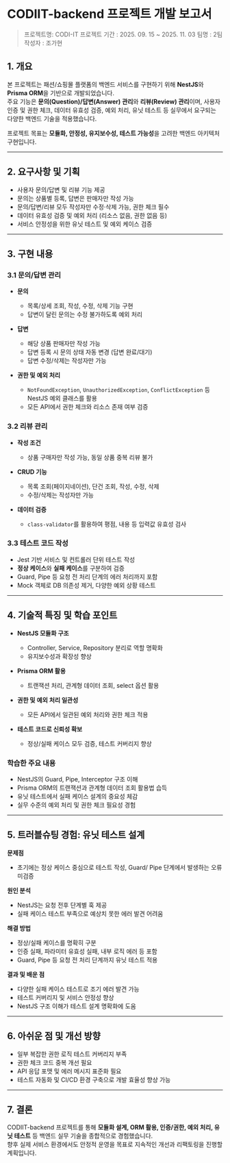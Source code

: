 # CODIIT-backend 프로젝트 개발 보고서

> 프로젝트명: CODI-IT
> 프로젝트 기간 : 2025. 09. 15 ~ 2025. 11. 03
> 팀명 : 2팀
> 작성자 : 조가현

## 1. 개요

본 프로젝트는 패션/쇼핑몰 플랫폼의 백엔드 서비스를 구현하기 위해 **NestJS**와 **Prisma ORM**을 기반으로 개발되었습니다.  
주요 기능은 **문의(Question)/답변(Answer) 관리**와 **리뷰(Review) 관리**이며, 사용자 인증 및 권한 체크, 데이터 유효성 검증, 예외 처리, 유닛 테스트 등 실무에서 요구되는 다양한 백엔드 기술을 적용했습니다.

프로젝트 목표는 **모듈화, 안정성, 유지보수성, 테스트 가능성**을 고려한 백엔드 아키텍처 구현입니다.

---

## 2. 요구사항 및 기획

- 사용자 문의/답변 및 리뷰 기능 제공
- 문의는 상품별 등록, 답변은 판매자만 작성 가능
- 문의/답변/리뷰 모두 작성자만 수정·삭제 가능, 권한 체크 필수
- 데이터 유효성 검증 및 예외 처리 (리소스 없음, 권한 없음 등)
- 서비스 안정성을 위한 유닛 테스트 및 예외 케이스 검증

---

## 3. 구현 내용

### 3.1 문의/답변 관리

- **문의**

  - 목록/상세 조회, 작성, 수정, 삭제 기능 구현
  - 답변이 달린 문의는 수정 불가하도록 예외 처리

- **답변**

  - 해당 상품 판매자만 작성 가능
  - 답변 등록 시 문의 상태 자동 변경 (답변 완료/대기)
  - 답변 수정/삭제는 작성자만 가능

- **권한 및 예외 처리**
  - `NotFoundException`, `UnauthorizedException`, `ConflictException` 등 NestJS 예외 클래스를 활용
  - 모든 API에서 권한 체크와 리소스 존재 여부 검증

### 3.2 리뷰 관리

- **작성 조건**

  - 상품 구매자만 작성 가능, 동일 상품 중복 리뷰 불가

- **CRUD 기능**

  - 목록 조회(페이지네이션), 단건 조회, 작성, 수정, 삭제
  - 수정/삭제는 작성자만 가능

- **데이터 검증**
  - `class-validator`를 활용하여 평점, 내용 등 입력값 유효성 검사

### 3.3 테스트 코드 작성

- Jest 기반 서비스 및 컨트롤러 단위 테스트 작성
- **정상 케이스**와 **실패 케이스**를 구분하여 검증
- Guard, Pipe 등 요청 전 처리 단계의 에러 처리까지 포함
- Mock 객체로 DB 의존성 제거, 다양한 예외 상황 테스트

---

## 4. 기술적 특징 및 학습 포인트

- **NestJS 모듈화 구조**

  - Controller, Service, Repository 분리로 역할 명확화
  - 유지보수성과 확장성 향상

- **Prisma ORM 활용**

  - 트랜잭션 처리, 관계형 데이터 조회, select 옵션 활용

- **권한 및 예외 처리 일관성**

  - 모든 API에서 일관된 예외 처리와 권한 체크 적용

- **테스트 코드로 신뢰성 확보**
  - 정상/실패 케이스 모두 검증, 테스트 커버리지 향상

### 학습한 주요 내용

- NestJS의 Guard, Pipe, Interceptor 구조 이해
- Prisma ORM의 트랜잭션과 관계형 데이터 조회 활용법 습득
- 유닛 테스트에서 실패 케이스 설계의 중요성 체감
- 실무 수준의 예외 처리 및 권한 체크 필요성 경험

---

## 5. 트러블슈팅 경험: 유닛 테스트 설계

**문제점**

- 초기에는 정상 케이스 중심으로 테스트 작성, Guard/ Pipe 단계에서 발생하는 오류 미검증

**원인 분석**

- NestJS는 요청 전후 단계별 훅 제공
- 실패 케이스 테스트 부족으로 예상치 못한 에러 발견 어려움

**해결 방법**

- 정상/실패 케이스를 명확히 구분
- 인증 실패, 파라미터 유효성 실패, 내부 로직 에러 등 포함
- Guard, Pipe 등 요청 전 처리 단계까지 유닛 테스트 적용

**결과 및 배운 점**

- 다양한 실패 케이스 테스트로 조기 에러 발견 가능
- 테스트 커버리지 및 서비스 안정성 향상
- NestJS 구조 이해가 테스트 설계 명확화에 도움

---

## 6. 아쉬운 점 및 개선 방향

- 일부 복잡한 권한 로직 테스트 커버리지 부족
- 권한 체크 코드 중복 개선 필요
- API 응답 포맷 및 에러 메시지 표준화 필요
- 테스트 자동화 및 CI/CD 환경 구축으로 개발 효율성 향상 가능

---

## 7. 결론

CODIIT-backend 프로젝트를 통해 **모듈화 설계, ORM 활용, 인증/권한, 예외 처리, 유닛 테스트** 등 백엔드 실무 기술을 종합적으로 경험했습니다.  
향후 실제 서비스 환경에서도 안정적 운영을 목표로 지속적인 개선과 리팩토링을 진행할 계획입니다.

